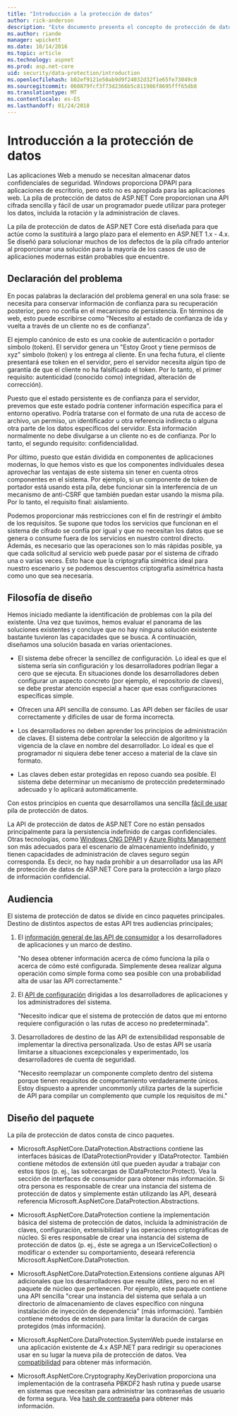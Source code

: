 ```yaml
---
title: "Introducción a la protección de datos"
author: rick-anderson
description: "Este documento presenta el concepto de protección de datos y describe los principios de diseño de la API de núcleo de ASP.NET asociadas."
ms.author: riande
manager: wpickett
ms.date: 10/14/2016
ms.topic: article
ms.technology: aspnet
ms.prod: asp.net-core
uid: security/data-protection/introduction
ms.openlocfilehash: b02ef9121e50ab9d9f24032d32f1e65fe73049c0
ms.sourcegitcommit: 060879fcf3f73d2366b5c811986f8695fff65db8
ms.translationtype: MT
ms.contentlocale: es-ES
ms.lasthandoff: 01/24/2018
---
```

# <a name="introduction-to-data-protection"></a>Introducción a la protección de datos

Las aplicaciones Web a menudo se necesitan almacenar datos confidenciales de seguridad. Windows proporciona DPAPI para aplicaciones de escritorio, pero esto no es apropiada para las aplicaciones web. La pila de protección de datos de ASP.NET Core proporcionan una API cifrada sencilla y fácil de usar un programador puede utilizar para proteger los datos, incluida la rotación y la administración de claves.

La pila de protección de datos de ASP.NET Core está diseñada para que actúe como la sustituirá a largo plazo para el <machineKey> elemento en ASP.NET 1.x - 4.x. Se diseñó para solucionar muchos de los defectos de la pila cifrado anterior al proporcionar una solución para la mayoría de los casos de uso de aplicaciones modernas están probables que encuentre.

## <a name="problem-statement"></a>Declaración del problema

En pocas palabras la declaración del problema general en una sola frase: se necesita para conservar información de confianza para su recuperación posterior, pero no confía en el mecanismo de persistencia. En términos de web, esto puede escribirse como "Necesito al estado de confianza de ida y vuelta a través de un cliente no es de confianza".

El ejemplo canónico de esto es una cookie de autenticación o portador símbolo (token). El servidor genera un "Estoy Groot y tiene permisos de xyz" símbolo (token) y los entrega al cliente. En una fecha futura, el cliente presentará ese token en el servidor, pero el servidor necesita algún tipo de garantía de que el cliente no ha falsificado el token. Por lo tanto, el primer requisito: autenticidad (conocido como) integridad, alteración de corrección).

Puesto que el estado persistente es de confianza para el servidor, prevemos que este estado podría contener información específica para el entorno operativo. Podría tratarse con el formato de una ruta de acceso de archivo, un permiso, un identificador u otra referencia indirecta o alguna otra parte de los datos específicos del servidor. Esta información normalmente no debe divulgarse a un cliente no es de confianza. Por lo tanto, el segundo requisito: confidencialidad.

Por último, puesto que están dividida en componentes de aplicaciones modernas, lo que hemos visto es que los componentes individuales desea aprovechar las ventajas de este sistema sin tener en cuenta otros componentes en el sistema. Por ejemplo, si un componente de token de portador está usando esta pila, debe funcionar sin la interferencia de un mecanismo de anti-CSRF que también puedan estar usando la misma pila. Por lo tanto, el requisito final: aislamiento.

Podemos proporcionar más restricciones con el fin de restringir el ámbito de los requisitos. Se supone que todos los servicios que funcionan en el sistema de cifrado se confía por igual y que no necesitan los datos que se genera o consume fuera de los servicios en nuestro control directo. Además, es necesario que las operaciones son lo más rápidas posible, ya que cada solicitud al servicio web puede pasar por el sistema de cifrado una o varias veces. Esto hace que la criptografía simétrica ideal para nuestro escenario y se podemos descuentos criptografía asimétrica hasta como uno que sea necesaria.

## <a name="design-philosophy"></a>Filosofía de diseño

Hemos iniciado mediante la identificación de problemas con la pila del existente. Una vez que tuvimos, hemos evaluar el panorama de las soluciones existentes y concluye que no hay ninguna solución existente bastante tuvieron las capacidades que se busca. A continuación, diseñamos una solución basada en varias orientaciones.

* El sistema debe ofrecer la sencillez de configuración. Lo ideal es que el sistema sería sin configuración y los desarrolladores podrían llegar a cero que se ejecuta. En situaciones donde los desarrolladores deben configurar un aspecto concreto (por ejemplo, el repositorio de claves), se debe prestar atención especial a hacer que esas configuraciones específicas simple.

* Ofrecen una API sencilla de consumo. Las API deben ser fáciles de usar correctamente y difíciles de usar de forma incorrecta.

* Los desarrolladores no deben aprender los principios de administración de claves. El sistema debe controlar la selección de algoritmo y la vigencia de la clave en nombre del desarrollador. Lo ideal es que el programador ni siquiera debe tener acceso a material de la clave sin formato.

* Las claves deben estar protegidas en reposo cuando sea posible. El sistema debe determinar un mecanismo de protección predeterminado adecuado y lo aplicará automáticamente.

Con estos principios en cuenta que desarrollamos una sencilla [fácil de usar](using-data-protection.md) pila de protección de datos.

La API de protección de datos de ASP.NET Core no están pensados principalmente para la persistencia indefinido de cargas confidenciales. Otras tecnologías, como [Windows CNG DPAPI](https://msdn.microsoft.com/library/windows/desktop/hh706794%28v=vs.85%29.aspx) y [Azure Rights Management](https://docs.microsoft.com/rights-management/) son más adecuados para el escenario de almacenamiento indefinido, y tienen capacidades de administración de claves seguro según corresponda. Es decir, no hay nada prohibir a un desarrollador usa las API de protección de datos de ASP.NET Core para la protección a largo plazo de información confidencial.

## <a name="audience"></a>Audiencia

El sistema de protección de datos se divide en cinco paquetes principales. Destino de distintos aspectos de estas API tres audiencias principales;

1. El [información general de las API de consumidor](consumer-apis/overview.md) a los desarrolladores de aplicaciones y un marco de destino.

   "No desea obtener información acerca de cómo funciona la pila o acerca de cómo esté configurada. Simplemente desea realizar alguna operación como simple forma como sea posible con una probabilidad alta de usar las API correctamente."

2. El [API de configuración](configuration/overview.md) dirigidas a los desarrolladores de aplicaciones y los administradores del sistema.

   "Necesito indicar que el sistema de protección de datos que mi entorno requiere configuración o las rutas de acceso no predeterminada".

3. Desarrolladores de destino de las API de extensibilidad responsable de implementar la directiva personalizada. Uso de estas API se usaría limitarse a situaciones excepcionales y experimentado, los desarrolladores de cuenta de seguridad.

   "Necesito reemplazar un componente completo dentro del sistema porque tienen requisitos de comportamiento verdaderamente únicos. Estoy dispuesto a aprender uncommonly utiliza partes de la superficie de API para compilar un complemento que cumple los requisitos de mi."

## <a name="package-layout"></a>Diseño del paquete

La pila de protección de datos consta de cinco paquetes.

* Microsoft.AspNetCore.DataProtection.Abstractions contiene las interfaces básicas de IDataProtectionProvider y IDataProtector. También contiene métodos de extensión útil que pueden ayudar a trabajar con estos tipos (p. ej., las sobrecargas de IDataProtector.Protect). Vea la sección de interfaces de consumidor para obtener más información. Si otra persona es responsable de crear una instancia del sistema de protección de datos y simplemente están utilizando las API, deseará referencia Microsoft.AspNetCore.DataProtection.Abstractions.

* Microsoft.AspNetCore.DataProtection contiene la implementación básica del sistema de protección de datos, incluida la administración de claves, configuración, extensibilidad y las operaciones criptográficas de núcleo. Si eres responsable de crear una instancia del sistema de protección de datos (p. ej., éste se agrega a un IServiceCollection) o modificar o extender su comportamiento, deseará referencia Microsoft.AspNetCore.DataProtection.

* Microsoft.AspNetCore.DataProtection.Extensions contiene algunas API adicionales que los desarrolladores que resulte útiles, pero no en el paquete de núcleo que pertenecen. Por ejemplo, este paquete contiene una API sencilla "crear una instancia del sistema que señala a un directorio de almacenamiento de claves específico con ninguna instalación de inyección de dependencia" (más información). También contiene métodos de extensión para limitar la duración de cargas protegidos (más información).

* Microsoft.AspNetCore.DataProtection.SystemWeb puede instalarse en una aplicación existente de 4.x ASP.NET para redirigir su <machineKey> operaciones usar en su lugar la nueva pila de protección de datos. Vea [compatibilidad](compatibility/replacing-machinekey.md#compatibility-replacing-machinekey) para obtener más información.

* Microsoft.AspNetCore.Cryptography.KeyDerivation proporciona una implementación de la contraseña PBKDF2 hash rutina y puede usarse en sistemas que necesitan para administrar las contraseñas de usuario de forma segura. Vea [hash de contraseña](consumer-apis/password-hashing.md) para obtener más información.

